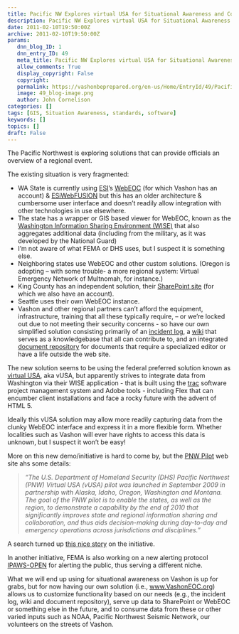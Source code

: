 ```yaml
---
title: Pacific NW Explores virtual USA for Situational Awareness and Continuity of Operations
description: Pacific NW Explores virtual USA for Situational Awareness and Continuity of Operations
date: 2011-02-10T19:50:00Z
archive: 2011-02-10T19:50:00Z
params:
   dnn_blog_ID: 1
   dnn_entry_ID: 49
   meta_title: Pacific NW Explores virtual USA for Situational Awareness and Continuity of Operations
   allow_comments: True
   display_copyright: False
   copyright: 
   permalink: https://vashonbeprepared.org/en-us/Home/EntryId/49/Pacific-NW-Explores-virtual-USA-for-Situational-Awareness-and-Continuity-of-Operations
   image: 49_blog-image.png
   author: John Cornelison
categories: []
tags: [GIS, Situation Awareness, standards, software]
keywords: []
topics: []
draft: False
---
```


<p align="left">The Pacific Northwest is exploring solutions that can provide officials an overview of a regional event.</p>
<p align="left">The existing situation is very fragmented:</p>
<ul>
    <li>
    <div align="left">WA State is currently using <a target="_blank" href="www.esi911.com">ESI</a>’s <a target="_blank" href="https://fortress.wa.gov/mil/webeoc7/eoc7/">WebEOC</a> (for which Vashon has an account) &amp; <a target="_blank" href="http://www.esi911.com/esi/index.php?option=com_content&amp;view=article&amp;id=40&amp;Itemid=68">ESiWebFUSION</a> but this has an older architecture &amp; cumbersome user interface and doesn’t readily allow integration with other technologies in use elsewhere.</div>
    </li>
    <li>
    <div align="left">The state has a wrapper or GIS based viewer for WebEOC, known as the <a target="_blank" href="https://vusa.labworks.org/pnwpilot/tools/map/">Washington Information Sharing Environment (WISE)</a> that also aggregates additional data (including from the military, as it was developed by the National Guard)</div>
    </li>
    <li>
    <div align="left">I’m not aware of what FEMA or DHS uses, but I suspect it is something else.</div>
    </li>
    <li>
    <div align="left">Neighboring states use WebEOC and other custom solutions. (Oregon is adopting – with some trouble- a more regional system: Virtual Emergency Network of Multnomah, for instance.)</div>
    </li>
    <li>
    <div align="left">King County has an independent solution, their <a target="_blank" href="https://sp.kcoemonline.us/default.aspx">SharePoint site</a> (for which we also have an account).</div>
    </li>
    <li>
    <div align="left">Seattle uses their own WebEOC instance.</div>
    </li>
    <li>
    <div align="left">Vashon and other regional partners can’t afford the equipment, infrastructure, training that all these typically require, – or we’re locked out due to not meeting their security concerns - so have our own simplified solution consisting primarily of an <a target="_blank" href="/Incidents/IncidentLogViewEntries.aspx">incident log</a>, a <a target="_blank" href="/Reference/Wiki.aspx">wiki</a> that serves as a knowledgebase that all can contribute to, and an integrated <a target="_blank" href="/Reference/DocumentExchange.aspx">document repository</a> for documents that require a specialized editor or have a life outside the web site.</div>
    </li>
</ul>
<p align="left">The new solution seems to be using the federal preferred solution known as <a target="_blank" href="https://vusa.us/">virtual USA</a>, aka vUSA, but apparently strives to integrate data from Washington via their WISE application - that is built using the <a target="_blank" href="https://svn.pnl.gov/vusa">trac</a> software project management system and Adobe tools - including Flex that can encumber client installations and face a rocky future with the advent of HTML 5.</p>
<p align="left">Ideally this vUSA solution may allow more readily capturing data from the clunky WebEOC interface and express it in a more flexible form. Whether localities such as Vashon will ever have rights to access this data is unknown, but I suspect it won’t be easy!</p>
<p align="left">More on this new demo/initiative is hard to come by, but the <a target="_blank" href="https://vusa.labworks.org/pnwpilot/">PNW Pilot</a> web site ahs some details:</p>
<blockquote>
<p align="left"><em>“</em><em>The U.S. Department of Homeland Security (DHS) Pacific Northwest (PNW) Virtual USA (vUSA) pilot was launched in September 2009 in partnership with Alaska, Idaho, Oregon, Washington and Montana. The goal of the PNW pilot is to enable the states, as well as the region, to demonstrate a capability by the end of 2010 that significantly improves state and regional information sharing and collaboration, and thus aids decision-making during day-to-day and emergency operations across jurisdictions and disciplines.”</em></p>
</blockquote>
<p>A search turned up <a target="_blank" href="http://www.rrmediagroup.com/onlyonline.cfm?OnlyOnlineID=199">this nice story</a> on the initiative.</p>
<p align="left">In another initiative, FEMA is also working on a new alerting protocol <a target="_blank" href="http://www.fema.gov/emergency/ipaws/">IPAWS-OPEN</a> for alerting the public, thus serving a different niche.</p>
<p align="left">What we will end up using for situational awareness on Vashon is up for grabs, but for now having our own solution (i.e., <a href="http://www.VashonEOC.org">www.VashonEOC.org</a>) allows us to customize functionality based on our needs (e.g., the incident log, wiki and document repository), serve up data to SharePoint or WebEOC or something else in the future, and to consume data from these or other varied inputs such as NOAA, Pacific Northwest Seismic Network, our volunteers on the streets of Vashon.</p>
